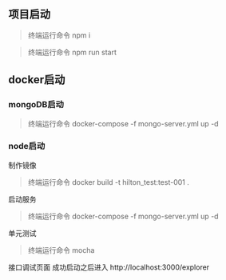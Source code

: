 ## 项目启动
<!-- 安装依赖 -->
>终端运行命令 npm i
<!-- 启动 -->
>终端运行命令 npm run start


##  docker启动

### mongoDB启动
>终端运行命令  docker-compose -f mongo-server.yml up -d

### node启动
制作镜像
>终端运行命令  docker build -t hilton_test:test-001 .

启动服务
>终端运行命令  docker-compose -f mongo-server.yml up -d

单元测试
>终端运行命令 mocha

接口调试页面
成功启动之后进入 http://localhost:3000/explorer